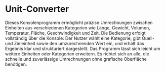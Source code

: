 # Unit-Converter

Dieses Konsolenprogramm ermöglicht präzise Umrechnungen zwischen Einheiten aus verschiedenen Kategorien wie Länge, Gewicht, Volumen, Temperatur, Fläche, Geschwindigkeit und Zeit. Die Bedienung erfolgt vollständig über die Konsole: Der Nutzer wählt eine Kategorie, gibt Quell- und Zieleinheit sowie den umzurechnenden Wert ein, und erhält das Ergebnis klar und strukturiert dargestellt. Das Programm lässt sich leicht um weitere Einheiten oder Kategorien erweitern. Es richtet sich an alle, die schnelle und zuverlässige Umrechnungen ohne grafische Oberfläche benötigen.
